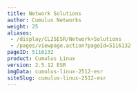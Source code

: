 ```yaml
---
title: Network Solutions
author: Cumulus Networks
weight: 25
aliases:
 - /display/CL25ESR/Network+Solutions
 - /pages/viewpage.action?pageId=5116132
pageID: 5116132
product: Cumulus Linux
version: 2.5.12 ESR
imgData: cumulus-linux-2512-esr
siteSlug: cumulus-linux-2512-esr
---
```


